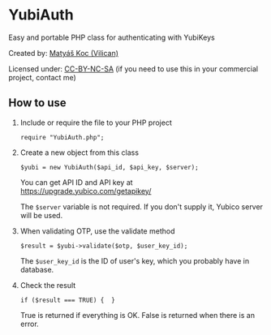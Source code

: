 # YubiAuth
Easy and portable PHP class for authenticating with YubiKeys

Created by: [Matyáš Koc (Vilican)](https://github.com/Vilican)

Licensed under: [CC-BY-NC-SA](https://creativecommons.org/licenses/by-nc-sa/4.0/) (if you need to use this in your commercial project, contact me)

## How to use

1. Include or require the file to your PHP project

   `require "YubiAuth.php";`

2. Create a new object from this class

   `$yubi = new YubiAuth($api_id, $api_key, $server);`
   
   You can get API ID and API key at https://upgrade.yubico.com/getapikey/
   
   The `$server` variable is not required. If you don't supply it, Yubico server will be used.

3. When validating OTP, use the validate method

   `$result = $yubi->validate($otp, $user_key_id);`
   
   The `$user_key_id` is the ID of user's key, which you probably have in database.

4. Check the result

   `if ($result === TRUE) {  }`
   
   True is returned if everything is OK. False is returned when there is an error.
